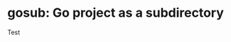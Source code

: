<meta name="go-import" content="github.com/janpfeifer/gosub git https://github.com/janpfeifer/gosub.git port/go">

# gosub: Go project as a subdirectory

Test

